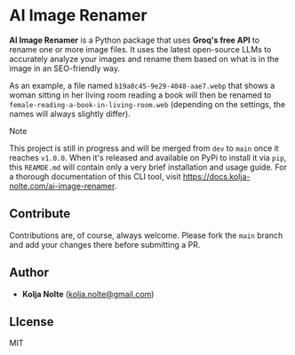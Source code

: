 # AI Image Renamer

**AI Image Renamer** is a Python package that uses **Groq's free API** to rename one or more image files. It uses the latest open-source LLMs to accurately analyze your images and rename them based on what is in the image in an SEO-friendly way.

As an example, a file named `b19a8c45-9e29-4048-aae7.webp` that shows a woman sitting in her living room reading a book will then be renamed to `female-reading-a-book-in-living-room.web` (depending on the settings, the names will always slightly differ).



> [!NOTE]
>
> This project is still in progress and will be merged from `dev` to `main` once it reaches `v1.0.0`. When it's released and available on PyPi to install it via `pip`, this `REAMDE.md` will contain only a very brief installation and usage guide. For a thorough documentation of this CLI tool, visit https://docs.kolja-nolte.com/ai-image-renamer.



## Contribute

Contributions are, of course, always welcome. Please fork the `main` branch and add your changes there before submitting a PR.

## Author

* **Kolja Nolte** (kolja.nolte@gmail.com)

## LIcense

MIT
